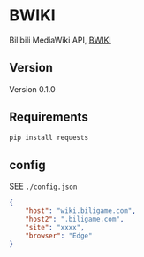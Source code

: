# BWIKI

Bilibili MediaWiki API, [BWIKI](https://wiki.biligame.com/)

## Version

Version 0.1.0

## Requirements

```cmd
pip install requests
```

## config

SEE `./config.json`

```json
{
	"host": "wiki.biligame.com",
	"host2": ".biligame.com",
	"site": "xxxx",
	"browser": "Edge"
}
```
